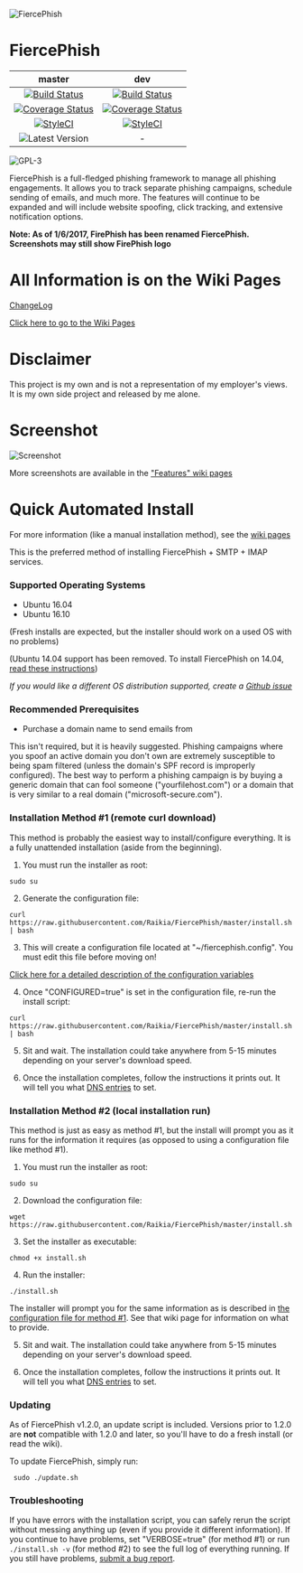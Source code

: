 ![FiercePhish](http://i.imgur.com/5WyejWU.png)

# FiercePhish


| master | dev |
| :------: | :------: |
| [![Build Status](https://travis-ci.org/Raikia/FiercePhish.svg?branch=master)](https://travis-ci.org/Raikia/FiercePhish)   | [![Build Status](https://travis-ci.org/Raikia/FiercePhish.svg?branch=dev)](https://travis-ci.org/Raikia/FiercePhish) |
|  [![Coverage Status](https://coveralls.io/repos/github/Raikia/FiercePhish/badge.svg?branch=master)](https://coveralls.io/github/Raikia/FiercePhish?branch=master)   |    [![Coverage Status](https://coveralls.io/repos/github/Raikia/FiercePhish/badge.svg?branch=dev)](https://coveralls.io/github/Raikia/FiercePhish?branch=dev)    |
| [![StyleCI](https://styleci.io/repos/77753786/shield?branch=master)](https://styleci.io/repos/77753786) | [![StyleCI](https://styleci.io/repos/77753786/shield?branch=dev)](https://styleci.io/repos/77753786) |
| ![Latest Version](https://img.shields.io/github/release/raikia/fiercephish.svg) | - |



![GPL-3](https://img.shields.io/github/license/raikia/fiercephish.svg)

FiercePhish is a full-fledged phishing framework to manage all phishing engagements.  It allows you to track separate phishing campaigns, schedule sending of emails, and much more. The features will continue to be expanded and will include website spoofing, click tracking, and extensive notification options.

**Note: As of 1/6/2017, FirePhish has been renamed FiercePhish. Screenshots may still show FirePhish logo**

# All Information is on the Wiki Pages

[ChangeLog](https://github.com/Raikia/FiercePhish/wiki/Changelog)

[Click here to go to the Wiki Pages](https://github.com/Raikia/FiercePhish/wiki)

# Disclaimer

This project is my own and is not a representation of my employer's views. It is my own side project and released by me alone.

# Screenshot

![Screenshot](http://i.imgur.com/v852BbM.png)

More screenshots are available in the ["Features" wiki pages](https://github.com/Raikia/FiercePhish/wiki/Features-Overview)

# Quick Automated Install

For more information (like a manual installation method), see the [wiki pages](https://github.com/Raikia/FiercePhish/wiki)

This is the preferred method of installing FiercePhish + SMTP + IMAP services.

### Supported Operating Systems
* Ubuntu 16.04
* Ubuntu 16.10

(Fresh installs are expected, but the installer should work on a used OS with no problems)

(Ubuntu 14.04 support has been removed. To install FiercePhish on 14.04, [read these instructions](https://github.com/Raikia/FiercePhish/wiki/Ubuntu-14.04-Installation-Guide))

_If you would like a different OS distribution supported, create a [Github issue](https://github.com/Raikia/FiercePhish/issues)_


### Recommended Prerequisites
* Purchase a domain name to send emails from

This isn't required, but it is heavily suggested. Phishing campaigns where you spoof an active domain you don't own are extremely susceptible to being spam filtered (unless the domain's SPF record is improperly configured). The best way to perform a phishing campaign is by buying a generic domain that can fool someone ("yourfilehost.com") or a domain that is very similar to a real domain ("microsoft-secure.com").

### Installation Method #1 (remote curl download)

This method is probably the easiest way to install/configure everything. It is a fully unattended installation (aside from the beginning).

 1. You must run the installer as root:

   ```sudo su```

 2. Generate the configuration file:

   ```curl https://raw.githubusercontent.com/Raikia/FiercePhish/master/install.sh | bash```

 3. This will create a configuration file located at "~/fiercephish.config".  You must edit this file before moving on!

   [Click here for a detailed description of the configuration variables](https://github.com/Raikia/FiercePhish/wiki/Installation-Configuration-File)

 4. Once "CONFIGURED=true" is set in the configuration file, re-run the install script:

   ```curl https://raw.githubusercontent.com/Raikia/FiercePhish/master/install.sh | bash```

 5. Sit and wait.  The installation could take anywhere from 5-15 minutes depending on your server's download speed.

 6. Once the installation completes, follow the instructions it prints out.  It will tell you what [DNS entries](https://github.com/Raikia/FiercePhish/wiki/DNS-Configurations) to set.


### Installation Method #2 (local installation run)

This method is just as easy as method #1, but the install will prompt you as it runs for the information it requires (as opposed to using a configuration file like method #1).

 1. You must run the installer as root:

   ```sudo su```
 
 2. Download the configuration file:

   ```wget https://raw.githubusercontent.com/Raikia/FiercePhish/master/install.sh```

 3. Set the installer as executable:

   ```chmod +x install.sh```

 4. Run the installer:

   ``` ./install.sh ```

   The installer will prompt you for the same information as is described in [the configuration file for method #1](https://github.com/Raikia/FiercePhish/wiki/Installation-Configuration-File).  See that wiki page for information on what to provide.

 5. Sit and wait.  The installation could take anywhere from 5-15 minutes depending on your server's download speed.

 6. Once the installation completes, follow the instructions it prints out.  It will tell you what [DNS entries](https://github.com/Raikia/FiercePhish/wiki/DNS-Configurations) to set.


### Updating

As of FiercePhish v1.2.0, an update script is included.  Versions prior to 1.2.0 are **not** compatible with 1.2.0 and later, so you'll have to do a fresh install (or read the wiki).

To update FiercePhish, simply run:
   ```
    sudo ./update.sh
   ```
### Troubleshooting

If you have errors with the installation script, you can safely rerun the script without messing anything up (even if you provide it different information). If you continue to have problems, set "VERBOSE=true" (for method #1) or run ```./install.sh -v``` (for method #2) to see the full log of everything running.  If you still have problems, [submit a bug report](https://github.com/Raikia/FiercePhish/wiki/Reporting-Bugs).